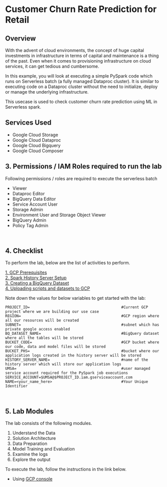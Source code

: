 # Customer Churn Rate Prediction for Retail

## Overview


With the advent of cloud environments, the concept of huge capital investments in infrastructure in terms of capital and maintenance is a thing of the past. Even when it comes to provisioning infrastructure on cloud services, it can get tedious and cumbersome.

In this example, you will look at executing a simple PySpark code which runs on Serverless batch (a fully managed Dataproc cluster). It is similar to executing code on a Dataproc cluster without the need to initialize, deploy or manage the underlying infrastructure.

This usecase is used to check customer churn rate prediction using ML in Serverless spark.



## Services Used
* Google Cloud Storage
* Google Cloud Dataproc
* Google Cloud Bigquery
* Google Cloud Composer


## 3. Permissions / IAM Roles required to run the lab

Following permissions / roles are required to execute the serverless batch

- Viewer
- Dataproc Editor
- BigQuery Data Editor
- Service Account User
- Storage Admin
- Environment User and Storage Object Viewer
- BigQuery Admin
- Policy Tag Admin

<br>

## 4. Checklist

To perform the lab, below are the list of activities to perform. <br>

[1. GCP Prerequisites](instructions/01-gcp-prerequisites.md)<br>
[2. Spark History Server Setup](instructions/02-persistent-history-server.md)<br>
[3. Creating a BigQuery Dataset](instructions/03-create-bigquery-dataset.md)<br>
[4. Uploading scripts and datasets to GCP](instructions/04-files-upload.md)<br>

Note down the values for below variables to get started with the lab:

```
PROJECT_ID=                                         #Current GCP project where we are building our use case
REGION=                                             #GCP region where all our resources will be created
SUBNET=                                             #subnet which has private google access enabled
BQ_DATASET_NAME=                                    #BigQuery dataset where all the tables will be stored
BUCKET_CODE=                                        #GCP bucket where our code, data and model files will be stored
BUCKET_PHS=                                         #bucket where our application logs created in the history server will be stored
HISTORY_SERVER_NAME=                                #name of the history server which will store our application logs
UMSA=                                               #user managed service account required for the PySpark job executions
SERVICE_ACCOUNT=$UMSA@$PROJECT_ID.iam.gserviceaccount.com
NAME=<your_name_here>                               #Your Unique Identifier
```
<br>


## 5. Lab Modules

The lab consists of the following modules.

1. Understand the Data
2. Solution Architecture
3. Data Preparation
4. Model Training and Evaluation
5. Examine the logs
6. Explore the output

To execute the lab, follow the instructions in the link below.

- Using [GCP console](instructions/05_customer_churn_console_execution.md)
